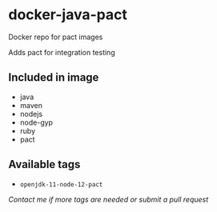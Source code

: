 # docker-java-pact
Docker repo for pact images

Adds pact for integration testing

## Included in image
- java
- maven
- nodejs
- node-gyp
- ruby
- pact

## Available tags
- `openjdk-11-node-12-pact`

*Contact me if more tags are needed or submit a pull request*

